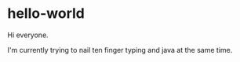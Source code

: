 # hello-world

Hi everyone.

I'm currently trying to nail ten finger typing and java at the same time.
